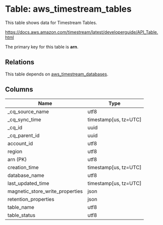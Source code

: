 # Table: aws_timestream_tables

This table shows data for Timestream Tables.

https://docs.aws.amazon.com/timestream/latest/developerguide/API_Table.html

The primary key for this table is **arn**.

## Relations

This table depends on [aws_timestream_databases](aws_timestream_databases).

## Columns

| Name          | Type          |
| ------------- | ------------- |
|_cq_source_name|utf8|
|_cq_sync_time|timestamp[us, tz=UTC]|
|_cq_id|uuid|
|_cq_parent_id|uuid|
|account_id|utf8|
|region|utf8|
|arn (PK)|utf8|
|creation_time|timestamp[us, tz=UTC]|
|database_name|utf8|
|last_updated_time|timestamp[us, tz=UTC]|
|magnetic_store_write_properties|json|
|retention_properties|json|
|table_name|utf8|
|table_status|utf8|
